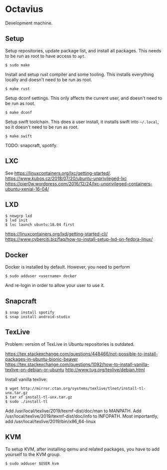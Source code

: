 # Octavius

Development machine. 

## Setup

Setup repositories, update package list, and install all packages. This needs to be run as root to have access to `apt`.

    $ sudo make

Install and setup rust compiler and some tooling. This installs everything locally and doesn't need to be run as root.

    $ make rust

Setup dconf settings. This only affects the current user, and doesn't need to be run as root.

    $ make dconf

Setup swift toolchain. This does a user install, it installs swift into `~/.local`, so it doesn't need to be run as root.

    $ make swift

TODO: snapcraft, spotify.

## LXC

See https://linuxcontainers.org/lxc/getting-started/.
https://www.kubos.cz/2018/07/20/ubuntu-unprivileged-lxc
https://pier0w.wordpress.com/2016/12/24/lxc-unprivileged-containers-ubuntu-xenial-16-04/

## LXD

    $ newgrp lxd
    $ lxd init
    $ lxc launch ubuntu:18.04 first

https://linuxcontainers.org/lxd/getting-started-cli/
https://www.cyberciti.biz/faq/how-to-install-setup-lxd-on-fedora-linux/

## Docker

Docker is installed by default. However, you need to perform

    $ sudo adduser <username> docker

And re-login in order to allow your user to use it. 

## Snapcraft

    $ snap install spotify
    $ snap install android-studio

## TexLive

Problem: version of TexLive in Ubuntu repositories is outdated.

https://tex.stackexchange.com/questions/448466/not-possible-to-install-packages-in-ubuntu-bionic-beaver
https://tex.stackexchange.com/questions/1092/how-to-install-vanilla-texlive-on-debian-or-ubuntu
http://www.tug.org/texlive/debian.html

Install vanilla texlive:

    $ wget http://mirror.ctan.org/systems/texlive/tlnet/install-tl-unx.tar.gz
    $ tar xf install-tl-unx.tar.gz
    $ sudo ./install-tl

Add /usr/local/texlive/2019/texmf-dist/doc/man to MANPATH.
Add /usr/local/texlive/2019/texmf-dist/doc/info to INFOPATH.
Most importantly, add /usr/local/texlive/2019/bin/x86_64-linux

## KVM

To setup KVM, after installing qemu and related packages, you have to add yourself to the KVM
group.

    $ sudo adduser $USER kvm
